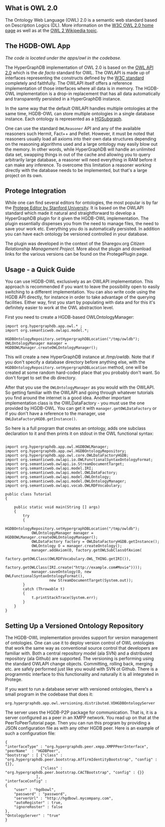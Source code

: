 ## What is OWL 2.0 ##

The Ontology Web Language (OWL) 2.0 is a semantic web standard based on Description Logics (DL). More information on the [W3C OWL 2.0 home page](http://www.w3.org/TR/owl2-overview/) as well as at the [OWL 2 Wikipedia topic](http://en.wikipedia.org/wiki/Web_Ontology_Language).

## The HGDB-OWL App ##

_The code is located under the apps/owl in the codebase._

The HyperGraphDB implementation of OWL 2.0 is based on the [OWL API 2.0](http://owlapi.sourceforge.net/) which is the _de facto_ standard for OWL. The OWLAPI is made up of interfaces representing the constructs defined by the [W3C standard](http://www.w3.org/TR/owl2-syntax/) completely and faithfully. The OWLAPI itself offers a reference implementation of those interfaces where all data is in memory. The HGDB-OWL implementation is a drop-in replacement that has all data automatically and transparently persisted in a HyperGraphDB instance.

In the same way that the default OWLAPI handles multiple ontologies at the same time, HGDB-OWL can store multiple ontologies in a single database instance. Each ontology is represented as a [HGSubgraph](http://www.hypergraphdb.org/docs/javadoc/org/hypergraphdb/atom/HGSubgraph.html).

One can use the standard `OWLReasoner` API and any of the available reasoners such Hermit, Fact++ and Pellet. However, it must be noted that reasoners usually load all axioms into their own data structures depending on the reasoning algorithms used and a large ontology may easily blow out the memory. In other words, while HyperGraphDB will handle an unlimited data set, swapping things in out of the cache and allowing you to query arbitrarily large database, a reasoner will need everything in RAM before it can make any inference. To overcome this limitation a reasoner working directly with the database needs to be implemented, but that's a large project on its own.

## Protege Integration ##

While one can find several editors for ontologies, the most popular is by far the [Protege Editor by Stanford University](http://protege.stanford.edu/). It is based on the OWLAPI standard which made it natural and straightforward to develop a HyperGraphDB plugin for it given the HGDB-OWL implementation. The plugin essentially dispenses you from the need to manage files, the need to save your work etc. Everything you do is automatically persisted. In addition you can have each ontology be versioned controlled in your database.

The plugin was developed in the context of the Sharegov.org _Citizen Relationship Management Project_. More about the plugin and download links for the various versions can be found on the ProtegePlugin page.
## Usage - a Quick Guide ##

You can use HGDB-OWL exclusively as an OWLAPI implementation. This approach is recommended if you want to leave the possibility open to easily switching to a different implementation. You can also write code using the HGDB API directly, for instance in order to take advantage of the querying facilities. Either way, first you start by populating with data and for this it's definitely easier to work at the OWL abstraction level.

First you need to create a HGDB-based OWLOntologyManager:

```
import org.hypergraphdb.app.owl.* ;
import org.semanticweb.owlapi.model.*;

HGDBOntologyRepository.setHypergraphDBLocation("/tmp/owldb");
OWLOntologyManager manager = HGDBOWLManager.createOWLOntologyManager();
```

This will create a new HyperGraphDB instance at _/tmp/owldb_. Note that if you don't specify a database directory before anything else, with the `HGDBOntologyRepository.setHypergraphDBLocation` method, one will be created at some random hard-coded place that you probably don't want. So don't forget to set the db directory.

After that you use the `OWLOntologyManager` as you would with the OWLAPI. So getting familiar with the OWLAPI and going through whatever tutorials you find around the internet is a good idea. Another important implementation class is the OWLDataFactory - you must use the one provided by HGDB-OWL. You can get it with `manager.getOWLDataFactory` or if you don't have a reference to the manager, use `OWLDataFactoryHGDB.getInstance()`.

So here is a full program that creates an ontology, adds one subclass declaration to it and then prints it on stdout in the OWL functional syntax:

```

import org.hypergraphdb.app.owl.HGDBOWLManager;
import org.hypergraphdb.app.owl.HGDBOntologyRepository;
import org.hypergraphdb.app.owl.core.OWLDataFactoryHGDB;
import org.semanticweb.owlapi.io.OWLFunctionalSyntaxOntologyFormat;
import org.semanticweb.owlapi.io.StreamDocumentTarget;
import org.semanticweb.owlapi.model.IRI;
import org.semanticweb.owlapi.model.OWLDataFactory;
import org.semanticweb.owlapi.model.OWLOntology;
import org.semanticweb.owlapi.model.OWLOntologyManager;
import org.semanticweb.owlapi.vocab.OWLRDFVocabulary;

public class Tutorial
{

    public static void main(String [] args)
    {
        try
        {
            HGDBOntologyRepository.setHypergraphDBLocation("/tmp/owldb");
            OWLOntologyManager manager = HGDBOWLManager.createOWLOntologyManager();
            OWLDataFactory factory = OWLDataFactoryHGDB.getInstance();
            OWLOntology O = manager.createOntology();            
            manager.addAxiom(O, factory.getOWLSubClassOfAxiom(
                    factory.getOWLClass(OWLRDFVocabulary.OWL_THING.getIRI()), 
                    factory.getOWLClass(IRI.create("http://example.com#Movie"))));
            manager.saveOntology(O, new OWLFunctionalSyntaxOntologyFormat(),
                    new StreamDocumentTarget(System.out));
        }
        catch (Throwable t)
        {
            t.printStackTrace(System.err);
        }
    }
}
```

## Setting Up a Versioned Ontology Repository ##

The HGDB-OWL implementation provides support for version management of ontologies. One can use it to deploy version control of OWL ontologies that work the same way as conventional source control that developers are familiar with. Both a central repository model (ala SVN) and a distributed repository (ala Github) are supported. The versioning is performing using the standard OWLAPI change objects. Committing, rolling back, merging etc. are safely performed just like you would with SVN ot Github. There is a programmtic interface to this functionality and naturally it is all integrated in Protege.

If you want to run a database server with versioned ontologies, there's a small program in the codebase that does it:

`org.hypergraphdb.app.owl.versioning.distributed.VDHGDBOntologyServer`

The server uses the HGDB-P2P package for communication. That is, it is a server configured as a peer in an XMPP network. You read up on that at the PeerToPeerTutorial page. Then you can run this program by providing a JSON configuration file as with any other HGDB peer. Here is an example of such a configuration file:

```
{
"interfaceType"	: "org.hypergraphdb.peer.xmpp.XMPPPeerInterface",
"peerName"	: "HGDBPeer",
"bootstrap" : [ {"class" : "org.hypergraphdb.peer.bootstrap.AffirmIdentityBootstrap", "config" : {}},
                {"class" : "org.hypergraphdb.peer.bootstrap.CACTBootstrap", "config" : {}}
              ],
"interfaceConfig" :
{
    "user" : "hgdbowl",
    "password" : "password",
    "serverUrl"	: "http://hgdbowl.mycompany.com",
    "autoRegister" : true,
    "ignoreRoster" : false
},
"OntologyServer" : "true"
}
```